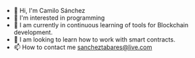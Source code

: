 - 👋 Hi, I'm Camilo Sánchez
- 👀 I'm interested in programming
- 🌱 I am currently in continuous learning of tools for Blockchain development.
- 💞️ I am looking to learn how to work with smart contracts.
- 📫 How to contact me sancheztabares@live.com

<!---
Hernezio/Hernezio is a ✨ special ✨ repository because its `README.md` (this file) appears on your GitHub profile.
You can click the Preview link to take a look at your changes.
--->
